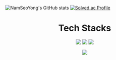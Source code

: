 ![NamSeoYong's GitHub stats](https://github-readme-stats.vercel.app/api?username=NamSeoYong&show_icons=true&theme=radical)
[![Solved.ac Profile](http://mazassumnida.wtf/api/v2/generate_badge?boj=ktx3900)](https://solved.ac/ktx3900/)

<h1 align="center">Tech Stacks</h1>

<p align="center">
<img src="https://img.shields.io/badge/Python-3766AB?style=flat-square&logo=Python&logoColor=white"/>
<img src="https://img.shields.io/badge/C-A8B9CC?style=flat-square&logo=C&logoColor=white"/> 
<img src="https://img.shields.io/badge/PyTorch-EE4C2C?style=flat-square&logo=PyTorch&logoColor=white"/>

<p align="center">
<a href="https://hits.seeyoufarm.com"><img src="https://hits.seeyoufarm.com/api/count/incr/badge.svg?url=https%3A%2F%2Fgithub.com%2FNamSeoYong&count_bg=%2379C83D&title_bg=%23555555&icon=&icon_color=%23E7E7E7&title=hits&edge_flat=false"/></a>
